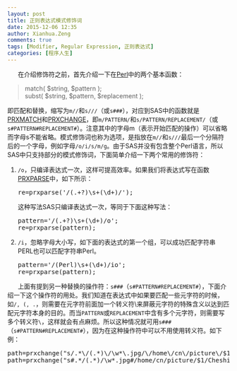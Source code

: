 ```yaml
---
layout: post
title: 正则表达式模式修饰词
date: 2015-12-06 12:35
author: Xianhua.Zeng
comments: true
tags: [Modifier, Regular Expression, 正则表达式]
categories: [程序人生]
---
```

<p>      在介绍修饰符之前，首先介绍一下在<span style="text-decoration: underline;"><a href="https://www.perl.org/" target="_blank">Perl</a></span>中的两个基本函数：</p>
<blockquote>
<p>match( $string, $pattern );<br />
 subst( $string, $pattern, $replacement );</p>
</blockquote>
<p>即匹配和替换，缩写为<code>m//</code>和<code>s///</code>（或<code>s###</code>），对应到SAS中的函数就是<span style="text-decoration: underline;"><a href="https://support.sas.com/documentation/cdl/en/lrdict/64316/HTML/default/viewer.htm#a002296115.htm" target="_blank">PRXMATCH</a></span>和<span style="text-decoration: underline;"><a href="https://support.sas.com/documentation/cdl/en/lrdict/64316/HTML/default/viewer.htm#a002601591.htm" target="_blank">PRXCHANGE</a></span>，即<code>m/PATTERN/</code>和<code>s/PATTERN/REPLACEMENT/</code>（或<code>s#PATTERN#REPLACEMENT#</code>）。<!--more-->注意其中的字母m（表示开始匹配的操作）可以省略而字母s不能省略。模式修饰词也称为选项，是指放在<code>m//</code>和<code>s///</code>最后一个分隔符后的一个字母，例如字母<code>/o/i/s/m/g</code>。由于SAS并没有包含整个Perl语言，所以SAS中只支持部分的模式修饰词，下面简单介绍一下两个常用的修饰符：</p>
<ol>
	<li><code>/o</code>，只编译表达式一次，这样可提高效率。如果我们将表达式写在函数<span style="text-decoration: underline;"><a href="http://support.sas.com/documentation/cdl/en/lrdict/64316/HTML/default/viewer.htm#a002295977.htm" target="_blank">PRXPARSE</a></span>中，如下所示：
<pre lang="SAS">re=prxparse('/(.+?)\s+(\d+)/');
</pre>
这种写法SAS只编译表达式一次，等同于下面这种写法：
<pre lang="SAS">pattern='/(.+?)\s+(\d+)/o'; 
re=prxparse(pattern);</pre>
</li>
	<li><code>/i</code>，忽略字母大小写，如下面的表达式的第一个组，可以成功匹配字符串PERL也可以匹配字符串Perl。
<pre lang="SAS">pattern='/(Perl)\s+(\d+)/io'; 
re=prxparse(pattern);</pre>
</li>
</ol>
<p>      上面有提到另一种替换的操作符：<code>s###</code>（<code>s#PATTERN#REPLACEMENT#</code>），下面介绍一下这个操作符的用处。我们知道在表达式中如果要匹配一些元字符的时候，如<code>/, (, .</code>，则需要在元字符前面加一个转义符\来屏蔽元字符的特殊含义以达到匹配元字符本身的目的。而当<code>PATTERN</code>或<code>REPLACEMENT</code>中含有多个元字符，则需要写多个转义符<code>\</code>，这样就会有点麻烦。所以这种情况就可用<code>s###</code>（<code>s#PATTERN#REPLACEMENT#</code>），因为在这种操作符中可以不用使用转义符。如下例：</p>
<pre lang="SAS">path=prxchange("s/.*\/(.*)\/\w*\.jpg/\/home\/cn\/picture\/$1\/Cheshire_cat.jpg/", 1, "http://www.xianhuazeng.com/cnuploads/2015/Cheshire_cat.jpg");
path=prxchange("s#.*/(.*)/\w*.jpg#/home/cn/picture/$1/Cheshire_cat.jpg#", 1, "http://www.xianhuazeng.com/cnuploads/2015/Cheshire_cat.jpg");
</pre>

